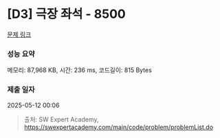 # [D3] 극장 좌석 - 8500 

[문제 링크](https://swexpertacademy.com/main/code/problem/problemDetail.do?contestProbId=AWz5yIfq74QDFARQ) 

### 성능 요약

메모리: 87,968 KB, 시간: 236 ms, 코드길이: 815 Bytes

### 제출 일자

2025-05-12 00:06



> 출처: SW Expert Academy, https://swexpertacademy.com/main/code/problem/problemList.do